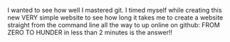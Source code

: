I wanted to see how well I mastered git. I timed myself while creating this new VERY simple website to see how long it takes me to create a website straight from the command line all the way to up online on github: 
FROM ZERO TO HUNDER in less than 2 minutes is the answer!!